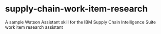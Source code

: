 # supply-chain-work-item-research
A sample Watson Assistant skill for the IBM Supply Chain Intelligence Suite work item research assistant
